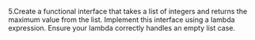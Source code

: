 5.Create a functional interface that takes a list of integers and returns the maximum value from the list. Implement this
interface using a lambda expression. Ensure your lambda correctly handles an empty list case.